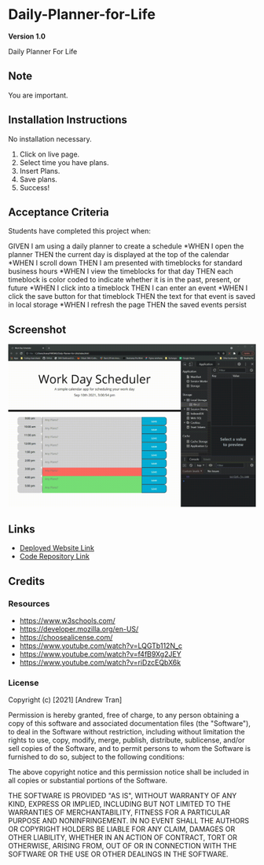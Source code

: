 # Daily-Planner-for-Life

**Version 1.0**

Daily Planner For Life


## Note 
You are important.

## Installation Instructions
No installation necessary. 
1) Click on live page.
2) Select time you have plans.
3) Insert Plans.
4) Save plans.
4) Success!



## Acceptance Criteria
Students have completed this project when:

GIVEN I am using a daily planner to create a schedule
*WHEN I open the planner
THEN the current day is displayed at the top of the calendar
*WHEN I scroll down
THEN I am presented with timeblocks for standard business hours
*WHEN I view the timeblocks for that day
THEN each timeblock is color coded to indicate whether it is in the past, present, or future
*WHEN I click into a timeblock
THEN I can enter an event
*WHEN I click the save button for that timeblock
THEN the text for that event is saved in local storage
*WHEN I refresh the page
THEN the saved events persist




## Screenshot
![Planner Demo](Assets/plannerdemo.gif)


## Links
* [Deployed Website Link](https://andrewt11.github.io/Daily-Planner-for-Life/)
* [Code Repository Link](https://github.com/AndrewT11/Daily-Planner-for-Life)

## Credits


### Resources

* https://www.w3schools.com/
* https://developer.mozilla.org/en-US/
* https://choosealicense.com/
* https://www.youtube.com/watch?v=LQGTb112N_c
* https://www.youtube.com/watch?v=f4fB9Xg2JEY
* https://www.youtube.com/watch?v=riDzcEQbX6k



### License
Copyright (c) [2021] [Andrew Tran]

Permission is hereby granted, free of charge, to any person obtaining a copy
of this software and associated documentation files (the "Software"), to deal
in the Software without restriction, including without limitation the rights
to use, copy, modify, merge, publish, distribute, sublicense, and/or sell
copies of the Software, and to permit persons to whom the Software is
furnished to do so, subject to the following conditions:

The above copyright notice and this permission notice shall be included in all
copies or substantial portions of the Software.

THE SOFTWARE IS PROVIDED "AS IS", WITHOUT WARRANTY OF ANY KIND, EXPRESS OR
IMPLIED, INCLUDING BUT NOT LIMITED TO THE WARRANTIES OF MERCHANTABILITY,
FITNESS FOR A PARTICULAR PURPOSE AND NONINFRINGEMENT. IN NO EVENT SHALL THE
AUTHORS OR COPYRIGHT HOLDERS BE LIABLE FOR ANY CLAIM, DAMAGES OR OTHER
LIABILITY, WHETHER IN AN ACTION OF CONTRACT, TORT OR OTHERWISE, ARISING FROM,
OUT OF OR IN CONNECTION WITH THE SOFTWARE OR THE USE OR OTHER DEALINGS IN THE
SOFTWARE.
